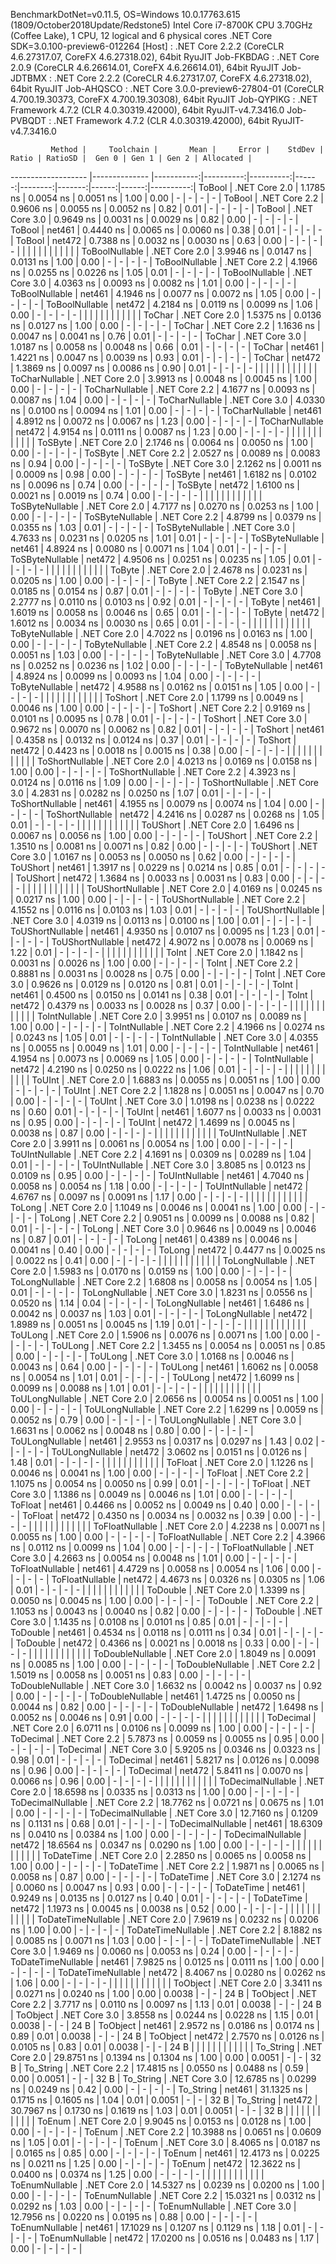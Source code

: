 
BenchmarkDotNet=v0.11.5, OS=Windows 10.0.17763.615 (1809/October2018Update/Redstone5)
Intel Core i7-8700K CPU 3.70GHz (Coffee Lake), 1 CPU, 12 logical and 6 physical cores
.NET Core SDK=3.0.100-preview6-012264
  [Host]     : .NET Core 2.2.2 (CoreCLR 4.6.27317.07, CoreFX 4.6.27318.02), 64bit RyuJIT
  Job-FKBDAG : .NET Core 2.0.9 (CoreCLR 4.6.26614.01, CoreFX 4.6.26614.01), 64bit RyuJIT
  Job-JDTBMX : .NET Core 2.2.2 (CoreCLR 4.6.27317.07, CoreFX 4.6.27318.02), 64bit RyuJIT
  Job-AHQSCO : .NET Core 3.0.0-preview6-27804-01 (CoreCLR 4.700.19.30373, CoreFX 4.700.19.30308), 64bit RyuJIT
  Job-QYPIKG : .NET Framework 4.7.2 (CLR 4.0.30319.42000), 64bit RyuJIT-v4.7.3416.0
  Job-PVBQDT : .NET Framework 4.7.2 (CLR 4.0.30319.42000), 64bit RyuJIT-v4.7.3416.0


             Method |     Toolchain |       Mean |     Error |    StdDev | Ratio | RatioSD |  Gen 0 | Gen 1 | Gen 2 | Allocated |
------------------- |-------------- |-----------:|----------:|----------:|------:|--------:|-------:|------:|------:|----------:|
             ToBool | .NET Core 2.0 |  1.1785 ns | 0.0054 ns | 0.0051 ns |  1.00 |    0.00 |      - |     - |     - |         - |
             ToBool | .NET Core 2.2 |  0.9606 ns | 0.0055 ns | 0.0052 ns |  0.82 |    0.01 |      - |     - |     - |         - |
             ToBool | .NET Core 3.0 |  0.9649 ns | 0.0031 ns | 0.0029 ns |  0.82 |    0.00 |      - |     - |     - |         - |
             ToBool |        net461 |  0.4440 ns | 0.0065 ns | 0.0060 ns |  0.38 |    0.01 |      - |     - |     - |         - |
             ToBool |        net472 |  0.7388 ns | 0.0032 ns | 0.0030 ns |  0.63 |    0.00 |      - |     - |     - |         - |
                    |               |            |           |           |       |         |        |       |       |           |
     ToBoolNullable | .NET Core 2.0 |  3.9946 ns | 0.0147 ns | 0.0131 ns |  1.00 |    0.00 |      - |     - |     - |         - |
     ToBoolNullable | .NET Core 2.2 |  4.1966 ns | 0.0255 ns | 0.0226 ns |  1.05 |    0.01 |      - |     - |     - |         - |
     ToBoolNullable | .NET Core 3.0 |  4.0363 ns | 0.0093 ns | 0.0082 ns |  1.01 |    0.00 |      - |     - |     - |         - |
     ToBoolNullable |        net461 |  4.1946 ns | 0.0077 ns | 0.0072 ns |  1.05 |    0.00 |      - |     - |     - |         - |
     ToBoolNullable |        net472 |  4.2184 ns | 0.0119 ns | 0.0099 ns |  1.06 |    0.00 |      - |     - |     - |         - |
                    |               |            |           |           |       |         |        |       |       |           |
             ToChar | .NET Core 2.0 |  1.5375 ns | 0.0136 ns | 0.0127 ns |  1.00 |    0.00 |      - |     - |     - |         - |
             ToChar | .NET Core 2.2 |  1.1636 ns | 0.0047 ns | 0.0041 ns |  0.76 |    0.01 |      - |     - |     - |         - |
             ToChar | .NET Core 3.0 |  1.0187 ns | 0.0058 ns | 0.0048 ns |  0.66 |    0.01 |      - |     - |     - |         - |
             ToChar |        net461 |  1.4221 ns | 0.0047 ns | 0.0039 ns |  0.93 |    0.01 |      - |     - |     - |         - |
             ToChar |        net472 |  1.3869 ns | 0.0097 ns | 0.0086 ns |  0.90 |    0.01 |      - |     - |     - |         - |
                    |               |            |           |           |       |         |        |       |       |           |
     ToCharNullable | .NET Core 2.0 |  3.9913 ns | 0.0048 ns | 0.0045 ns |  1.00 |    0.00 |      - |     - |     - |         - |
     ToCharNullable | .NET Core 2.2 |  4.1677 ns | 0.0093 ns | 0.0087 ns |  1.04 |    0.00 |      - |     - |     - |         - |
     ToCharNullable | .NET Core 3.0 |  4.0330 ns | 0.0100 ns | 0.0094 ns |  1.01 |    0.00 |      - |     - |     - |         - |
     ToCharNullable |        net461 |  4.8912 ns | 0.0072 ns | 0.0067 ns |  1.23 |    0.00 |      - |     - |     - |         - |
     ToCharNullable |        net472 |  4.9154 ns | 0.0111 ns | 0.0087 ns |  1.23 |    0.00 |      - |     - |     - |         - |
                    |               |            |           |           |       |         |        |       |       |           |
            ToSByte | .NET Core 2.0 |  2.1746 ns | 0.0064 ns | 0.0050 ns |  1.00 |    0.00 |      - |     - |     - |         - |
            ToSByte | .NET Core 2.2 |  2.0527 ns | 0.0089 ns | 0.0083 ns |  0.94 |    0.00 |      - |     - |     - |         - |
            ToSByte | .NET Core 3.0 |  2.1262 ns | 0.0011 ns | 0.0009 ns |  0.98 |    0.00 |      - |     - |     - |         - |
            ToSByte |        net461 |  1.6182 ns | 0.0102 ns | 0.0096 ns |  0.74 |    0.00 |      - |     - |     - |         - |
            ToSByte |        net472 |  1.6100 ns | 0.0021 ns | 0.0019 ns |  0.74 |    0.00 |      - |     - |     - |         - |
                    |               |            |           |           |       |         |        |       |       |           |
    ToSByteNullable | .NET Core 2.0 |  4.7177 ns | 0.0270 ns | 0.0253 ns |  1.00 |    0.00 |      - |     - |     - |         - |
    ToSByteNullable | .NET Core 2.2 |  4.8799 ns | 0.0379 ns | 0.0355 ns |  1.03 |    0.01 |      - |     - |     - |         - |
    ToSByteNullable | .NET Core 3.0 |  4.7633 ns | 0.0231 ns | 0.0205 ns |  1.01 |    0.01 |      - |     - |     - |         - |
    ToSByteNullable |        net461 |  4.8924 ns | 0.0080 ns | 0.0071 ns |  1.04 |    0.01 |      - |     - |     - |         - |
    ToSByteNullable |        net472 |  4.9506 ns | 0.0251 ns | 0.0235 ns |  1.05 |    0.01 |      - |     - |     - |         - |
                    |               |            |           |           |       |         |        |       |       |           |
             ToByte | .NET Core 2.0 |  2.4678 ns | 0.0231 ns | 0.0205 ns |  1.00 |    0.00 |      - |     - |     - |         - |
             ToByte | .NET Core 2.2 |  2.1547 ns | 0.0185 ns | 0.0154 ns |  0.87 |    0.01 |      - |     - |     - |         - |
             ToByte | .NET Core 3.0 |  2.2777 ns | 0.0110 ns | 0.0103 ns |  0.92 |    0.01 |      - |     - |     - |         - |
             ToByte |        net461 |  1.6019 ns | 0.0058 ns | 0.0046 ns |  0.65 |    0.01 |      - |     - |     - |         - |
             ToByte |        net472 |  1.6012 ns | 0.0034 ns | 0.0030 ns |  0.65 |    0.01 |      - |     - |     - |         - |
                    |               |            |           |           |       |         |        |       |       |           |
     ToByteNullable | .NET Core 2.0 |  4.7022 ns | 0.0196 ns | 0.0163 ns |  1.00 |    0.00 |      - |     - |     - |         - |
     ToByteNullable | .NET Core 2.2 |  4.8548 ns | 0.0058 ns | 0.0051 ns |  1.03 |    0.00 |      - |     - |     - |         - |
     ToByteNullable | .NET Core 3.0 |  4.7708 ns | 0.0252 ns | 0.0236 ns |  1.02 |    0.00 |      - |     - |     - |         - |
     ToByteNullable |        net461 |  4.8924 ns | 0.0099 ns | 0.0093 ns |  1.04 |    0.00 |      - |     - |     - |         - |
     ToByteNullable |        net472 |  4.9588 ns | 0.0162 ns | 0.0151 ns |  1.05 |    0.00 |      - |     - |     - |         - |
                    |               |            |           |           |       |         |        |       |       |           |
            ToShort | .NET Core 2.0 |  1.1799 ns | 0.0049 ns | 0.0046 ns |  1.00 |    0.00 |      - |     - |     - |         - |
            ToShort | .NET Core 2.2 |  0.9169 ns | 0.0101 ns | 0.0095 ns |  0.78 |    0.01 |      - |     - |     - |         - |
            ToShort | .NET Core 3.0 |  0.9672 ns | 0.0070 ns | 0.0062 ns |  0.82 |    0.01 |      - |     - |     - |         - |
            ToShort |        net461 |  0.4358 ns | 0.0132 ns | 0.0124 ns |  0.37 |    0.01 |      - |     - |     - |         - |
            ToShort |        net472 |  0.4423 ns | 0.0018 ns | 0.0015 ns |  0.38 |    0.00 |      - |     - |     - |         - |
                    |               |            |           |           |       |         |        |       |       |           |
    ToShortNullable | .NET Core 2.0 |  4.0213 ns | 0.0169 ns | 0.0158 ns |  1.00 |    0.00 |      - |     - |     - |         - |
    ToShortNullable | .NET Core 2.2 |  4.3923 ns | 0.0124 ns | 0.0116 ns |  1.09 |    0.00 |      - |     - |     - |         - |
    ToShortNullable | .NET Core 3.0 |  4.2831 ns | 0.0282 ns | 0.0250 ns |  1.07 |    0.01 |      - |     - |     - |         - |
    ToShortNullable |        net461 |  4.1955 ns | 0.0079 ns | 0.0074 ns |  1.04 |    0.00 |      - |     - |     - |         - |
    ToShortNullable |        net472 |  4.2416 ns | 0.0287 ns | 0.0268 ns |  1.05 |    0.01 |      - |     - |     - |         - |
                    |               |            |           |           |       |         |        |       |       |           |
           ToUShort | .NET Core 2.0 |  1.6496 ns | 0.0067 ns | 0.0056 ns |  1.00 |    0.00 |      - |     - |     - |         - |
           ToUShort | .NET Core 2.2 |  1.3510 ns | 0.0081 ns | 0.0071 ns |  0.82 |    0.00 |      - |     - |     - |         - |
           ToUShort | .NET Core 3.0 |  1.0167 ns | 0.0053 ns | 0.0050 ns |  0.62 |    0.00 |      - |     - |     - |         - |
           ToUShort |        net461 |  1.3917 ns | 0.0229 ns | 0.0214 ns |  0.85 |    0.01 |      - |     - |     - |         - |
           ToUShort |        net472 |  1.3684 ns | 0.0033 ns | 0.0031 ns |  0.83 |    0.00 |      - |     - |     - |         - |
                    |               |            |           |           |       |         |        |       |       |           |
   ToUShortNullable | .NET Core 2.0 |  4.0169 ns | 0.0245 ns | 0.0217 ns |  1.00 |    0.00 |      - |     - |     - |         - |
   ToUShortNullable | .NET Core 2.2 |  4.1552 ns | 0.0116 ns | 0.0103 ns |  1.03 |    0.01 |      - |     - |     - |         - |
   ToUShortNullable | .NET Core 3.0 |  4.0319 ns | 0.0113 ns | 0.0100 ns |  1.00 |    0.01 |      - |     - |     - |         - |
   ToUShortNullable |        net461 |  4.9350 ns | 0.0107 ns | 0.0095 ns |  1.23 |    0.01 |      - |     - |     - |         - |
   ToUShortNullable |        net472 |  4.9072 ns | 0.0078 ns | 0.0069 ns |  1.22 |    0.01 |      - |     - |     - |         - |
                    |               |            |           |           |       |         |        |       |       |           |
              ToInt | .NET Core 2.0 |  1.1842 ns | 0.0031 ns | 0.0026 ns |  1.00 |    0.00 |      - |     - |     - |         - |
              ToInt | .NET Core 2.2 |  0.8881 ns | 0.0031 ns | 0.0028 ns |  0.75 |    0.00 |      - |     - |     - |         - |
              ToInt | .NET Core 3.0 |  0.9626 ns | 0.0129 ns | 0.0120 ns |  0.81 |    0.01 |      - |     - |     - |         - |
              ToInt |        net461 |  0.4500 ns | 0.0150 ns | 0.0141 ns |  0.38 |    0.01 |      - |     - |     - |         - |
              ToInt |        net472 |  0.4379 ns | 0.0033 ns | 0.0028 ns |  0.37 |    0.00 |      - |     - |     - |         - |
                    |               |            |           |           |       |         |        |       |       |           |
      ToIntNullable | .NET Core 2.0 |  3.9951 ns | 0.0107 ns | 0.0089 ns |  1.00 |    0.00 |      - |     - |     - |         - |
      ToIntNullable | .NET Core 2.2 |  4.1966 ns | 0.0274 ns | 0.0243 ns |  1.05 |    0.01 |      - |     - |     - |         - |
      ToIntNullable | .NET Core 3.0 |  4.0355 ns | 0.0055 ns | 0.0049 ns |  1.01 |    0.00 |      - |     - |     - |         - |
      ToIntNullable |        net461 |  4.1954 ns | 0.0073 ns | 0.0069 ns |  1.05 |    0.00 |      - |     - |     - |         - |
      ToIntNullable |        net472 |  4.2190 ns | 0.0250 ns | 0.0222 ns |  1.06 |    0.01 |      - |     - |     - |         - |
                    |               |            |           |           |       |         |        |       |       |           |
             ToUInt | .NET Core 2.0 |  1.6883 ns | 0.0055 ns | 0.0051 ns |  1.00 |    0.00 |      - |     - |     - |         - |
             ToUInt | .NET Core 2.2 |  1.1828 ns | 0.0051 ns | 0.0047 ns |  0.70 |    0.00 |      - |     - |     - |         - |
             ToUInt | .NET Core 3.0 |  1.0198 ns | 0.0238 ns | 0.0222 ns |  0.60 |    0.01 |      - |     - |     - |         - |
             ToUInt |        net461 |  1.6077 ns | 0.0033 ns | 0.0031 ns |  0.95 |    0.00 |      - |     - |     - |         - |
             ToUInt |        net472 |  1.4699 ns | 0.0045 ns | 0.0038 ns |  0.87 |    0.00 |      - |     - |     - |         - |
                    |               |            |           |           |       |         |        |       |       |           |
     ToUIntNullable | .NET Core 2.0 |  3.9911 ns | 0.0061 ns | 0.0054 ns |  1.00 |    0.00 |      - |     - |     - |         - |
     ToUIntNullable | .NET Core 2.2 |  4.1691 ns | 0.0309 ns | 0.0289 ns |  1.04 |    0.01 |      - |     - |     - |         - |
     ToUIntNullable | .NET Core 3.0 |  3.8085 ns | 0.0123 ns | 0.0109 ns |  0.95 |    0.00 |      - |     - |     - |         - |
     ToUIntNullable |        net461 |  4.7040 ns | 0.0058 ns | 0.0054 ns |  1.18 |    0.00 |      - |     - |     - |         - |
     ToUIntNullable |        net472 |  4.6767 ns | 0.0097 ns | 0.0091 ns |  1.17 |    0.00 |      - |     - |     - |         - |
                    |               |            |           |           |       |         |        |       |       |           |
             ToLong | .NET Core 2.0 |  1.1049 ns | 0.0046 ns | 0.0041 ns |  1.00 |    0.00 |      - |     - |     - |         - |
             ToLong | .NET Core 2.2 |  0.9051 ns | 0.0099 ns | 0.0088 ns |  0.82 |    0.01 |      - |     - |     - |         - |
             ToLong | .NET Core 3.0 |  0.9646 ns | 0.0049 ns | 0.0046 ns |  0.87 |    0.01 |      - |     - |     - |         - |
             ToLong |        net461 |  0.4389 ns | 0.0046 ns | 0.0041 ns |  0.40 |    0.00 |      - |     - |     - |         - |
             ToLong |        net472 |  0.4477 ns | 0.0025 ns | 0.0022 ns |  0.41 |    0.00 |      - |     - |     - |         - |
                    |               |            |           |           |       |         |        |       |       |           |
     ToLongNullable | .NET Core 2.0 |  1.5983 ns | 0.0170 ns | 0.0159 ns |  1.00 |    0.00 |      - |     - |     - |         - |
     ToLongNullable | .NET Core 2.2 |  1.6808 ns | 0.0058 ns | 0.0054 ns |  1.05 |    0.01 |      - |     - |     - |         - |
     ToLongNullable | .NET Core 3.0 |  1.8231 ns | 0.0556 ns | 0.0520 ns |  1.14 |    0.04 |      - |     - |     - |         - |
     ToLongNullable |        net461 |  1.6486 ns | 0.0042 ns | 0.0037 ns |  1.03 |    0.01 |      - |     - |     - |         - |
     ToLongNullable |        net472 |  1.8989 ns | 0.0051 ns | 0.0045 ns |  1.19 |    0.01 |      - |     - |     - |         - |
                    |               |            |           |           |       |         |        |       |       |           |
            ToULong | .NET Core 2.0 |  1.5906 ns | 0.0076 ns | 0.0071 ns |  1.00 |    0.00 |      - |     - |     - |         - |
            ToULong | .NET Core 2.2 |  1.3455 ns | 0.0054 ns | 0.0051 ns |  0.85 |    0.00 |      - |     - |     - |         - |
            ToULong | .NET Core 3.0 |  1.0168 ns | 0.0046 ns | 0.0043 ns |  0.64 |    0.00 |      - |     - |     - |         - |
            ToULong |        net461 |  1.6062 ns | 0.0058 ns | 0.0054 ns |  1.01 |    0.01 |      - |     - |     - |         - |
            ToULong |        net472 |  1.6099 ns | 0.0099 ns | 0.0088 ns |  1.01 |    0.01 |      - |     - |     - |         - |
                    |               |            |           |           |       |         |        |       |       |           |
    ToULongNullable | .NET Core 2.0 |  2.0656 ns | 0.0054 ns | 0.0051 ns |  1.00 |    0.00 |      - |     - |     - |         - |
    ToULongNullable | .NET Core 2.2 |  1.6299 ns | 0.0059 ns | 0.0052 ns |  0.79 |    0.00 |      - |     - |     - |         - |
    ToULongNullable | .NET Core 3.0 |  1.6631 ns | 0.0062 ns | 0.0048 ns |  0.80 |    0.00 |      - |     - |     - |         - |
    ToULongNullable |        net461 |  2.9553 ns | 0.0317 ns | 0.0297 ns |  1.43 |    0.02 |      - |     - |     - |         - |
    ToULongNullable |        net472 |  3.0602 ns | 0.0151 ns | 0.0126 ns |  1.48 |    0.01 |      - |     - |     - |         - |
                    |               |            |           |           |       |         |        |       |       |           |
            ToFloat | .NET Core 2.0 |  1.1226 ns | 0.0046 ns | 0.0041 ns |  1.00 |    0.00 |      - |     - |     - |         - |
            ToFloat | .NET Core 2.2 |  1.1075 ns | 0.0054 ns | 0.0050 ns |  0.99 |    0.01 |      - |     - |     - |         - |
            ToFloat | .NET Core 3.0 |  1.1386 ns | 0.0049 ns | 0.0046 ns |  1.01 |    0.00 |      - |     - |     - |         - |
            ToFloat |        net461 |  0.4466 ns | 0.0052 ns | 0.0049 ns |  0.40 |    0.00 |      - |     - |     - |         - |
            ToFloat |        net472 |  0.4350 ns | 0.0034 ns | 0.0032 ns |  0.39 |    0.00 |      - |     - |     - |         - |
                    |               |            |           |           |       |         |        |       |       |           |
    ToFloatNullable | .NET Core 2.0 |  4.2238 ns | 0.0071 ns | 0.0055 ns |  1.00 |    0.00 |      - |     - |     - |         - |
    ToFloatNullable | .NET Core 2.2 |  4.3966 ns | 0.0112 ns | 0.0099 ns |  1.04 |    0.00 |      - |     - |     - |         - |
    ToFloatNullable | .NET Core 3.0 |  4.2663 ns | 0.0054 ns | 0.0048 ns |  1.01 |    0.00 |      - |     - |     - |         - |
    ToFloatNullable |        net461 |  4.4729 ns | 0.0058 ns | 0.0054 ns |  1.06 |    0.00 |      - |     - |     - |         - |
    ToFloatNullable |        net472 |  4.4673 ns | 0.0326 ns | 0.0305 ns |  1.06 |    0.01 |      - |     - |     - |         - |
                    |               |            |           |           |       |         |        |       |       |           |
           ToDouble | .NET Core 2.0 |  1.3399 ns | 0.0050 ns | 0.0045 ns |  1.00 |    0.00 |      - |     - |     - |         - |
           ToDouble | .NET Core 2.2 |  1.1053 ns | 0.0043 ns | 0.0040 ns |  0.82 |    0.00 |      - |     - |     - |         - |
           ToDouble | .NET Core 3.0 |  1.1435 ns | 0.0108 ns | 0.0101 ns |  0.85 |    0.01 |      - |     - |     - |         - |
           ToDouble |        net461 |  0.4534 ns | 0.0118 ns | 0.0111 ns |  0.34 |    0.01 |      - |     - |     - |         - |
           ToDouble |        net472 |  0.4366 ns | 0.0021 ns | 0.0018 ns |  0.33 |    0.00 |      - |     - |     - |         - |
                    |               |            |           |           |       |         |        |       |       |           |
   ToDoubleNullable | .NET Core 2.0 |  1.8049 ns | 0.0091 ns | 0.0085 ns |  1.00 |    0.00 |      - |     - |     - |         - |
   ToDoubleNullable | .NET Core 2.2 |  1.5019 ns | 0.0058 ns | 0.0051 ns |  0.83 |    0.00 |      - |     - |     - |         - |
   ToDoubleNullable | .NET Core 3.0 |  1.6632 ns | 0.0042 ns | 0.0037 ns |  0.92 |    0.00 |      - |     - |     - |         - |
   ToDoubleNullable |        net461 |  1.4725 ns | 0.0050 ns | 0.0044 ns |  0.82 |    0.00 |      - |     - |     - |         - |
   ToDoubleNullable |        net472 |  1.6498 ns | 0.0052 ns | 0.0046 ns |  0.91 |    0.00 |      - |     - |     - |         - |
                    |               |            |           |           |       |         |        |       |       |           |
          ToDecimal | .NET Core 2.0 |  6.0711 ns | 0.0106 ns | 0.0099 ns |  1.00 |    0.00 |      - |     - |     - |         - |
          ToDecimal | .NET Core 2.2 |  5.7873 ns | 0.0059 ns | 0.0055 ns |  0.95 |    0.00 |      - |     - |     - |         - |
          ToDecimal | .NET Core 3.0 |  5.9205 ns | 0.0346 ns | 0.0323 ns |  0.98 |    0.01 |      - |     - |     - |         - |
          ToDecimal |        net461 |  5.8217 ns | 0.0126 ns | 0.0098 ns |  0.96 |    0.00 |      - |     - |     - |         - |
          ToDecimal |        net472 |  5.8411 ns | 0.0070 ns | 0.0066 ns |  0.96 |    0.00 |      - |     - |     - |         - |
                    |               |            |           |           |       |         |        |       |       |           |
  ToDecimalNullable | .NET Core 2.0 | 18.6598 ns | 0.0335 ns | 0.0313 ns |  1.00 |    0.00 |      - |     - |     - |         - |
  ToDecimalNullable | .NET Core 2.2 | 18.7762 ns | 0.0721 ns | 0.0675 ns |  1.01 |    0.00 |      - |     - |     - |         - |
  ToDecimalNullable | .NET Core 3.0 | 12.7160 ns | 0.1209 ns | 0.1131 ns |  0.68 |    0.01 |      - |     - |     - |         - |
  ToDecimalNullable |        net461 | 18.6309 ns | 0.0410 ns | 0.0384 ns |  1.00 |    0.00 |      - |     - |     - |         - |
  ToDecimalNullable |        net472 | 18.6564 ns | 0.0347 ns | 0.0290 ns |  1.00 |    0.00 |      - |     - |     - |         - |
                    |               |            |           |           |       |         |        |       |       |           |
         ToDateTime | .NET Core 2.0 |  2.2850 ns | 0.0065 ns | 0.0058 ns |  1.00 |    0.00 |      - |     - |     - |         - |
         ToDateTime | .NET Core 2.2 |  1.9871 ns | 0.0065 ns | 0.0058 ns |  0.87 |    0.00 |      - |     - |     - |         - |
         ToDateTime | .NET Core 3.0 |  2.1274 ns | 0.0060 ns | 0.0047 ns |  0.93 |    0.00 |      - |     - |     - |         - |
         ToDateTime |        net461 |  0.9249 ns | 0.0135 ns | 0.0127 ns |  0.40 |    0.01 |      - |     - |     - |         - |
         ToDateTime |        net472 |  1.1973 ns | 0.0045 ns | 0.0038 ns |  0.52 |    0.00 |      - |     - |     - |         - |
                    |               |            |           |           |       |         |        |       |       |           |
 ToDateTimeNullable | .NET Core 2.0 |  7.9619 ns | 0.0232 ns | 0.0206 ns |  1.00 |    0.00 |      - |     - |     - |         - |
 ToDateTimeNullable | .NET Core 2.2 |  8.1882 ns | 0.0085 ns | 0.0071 ns |  1.03 |    0.00 |      - |     - |     - |         - |
 ToDateTimeNullable | .NET Core 3.0 |  1.9469 ns | 0.0060 ns | 0.0053 ns |  0.24 |    0.00 |      - |     - |     - |         - |
 ToDateTimeNullable |        net461 |  7.9825 ns | 0.0125 ns | 0.0111 ns |  1.00 |    0.00 |      - |     - |     - |         - |
 ToDateTimeNullable |        net472 |  8.4067 ns | 0.0280 ns | 0.0262 ns |  1.06 |    0.00 |      - |     - |     - |         - |
                    |               |            |           |           |       |         |        |       |       |           |
           ToObject | .NET Core 2.0 |  3.3411 ns | 0.0271 ns | 0.0240 ns |  1.00 |    0.00 | 0.0038 |     - |     - |      24 B |
           ToObject | .NET Core 2.2 |  3.7717 ns | 0.0110 ns | 0.0097 ns |  1.13 |    0.01 | 0.0038 |     - |     - |      24 B |
           ToObject | .NET Core 3.0 |  3.8558 ns | 0.0244 ns | 0.0228 ns |  1.15 |    0.01 | 0.0038 |     - |     - |      24 B |
           ToObject |        net461 |  2.9572 ns | 0.0186 ns | 0.0174 ns |  0.89 |    0.01 | 0.0038 |     - |     - |      24 B |
           ToObject |        net472 |  2.7570 ns | 0.0126 ns | 0.0105 ns |  0.83 |    0.01 | 0.0038 |     - |     - |      24 B |
                    |               |            |           |           |       |         |        |       |       |           |
          To_String | .NET Core 2.0 | 29.8751 ns | 0.1394 ns | 0.1304 ns |  1.00 |    0.00 | 0.0051 |     - |     - |      32 B |
          To_String | .NET Core 2.2 | 17.4815 ns | 0.0550 ns | 0.0488 ns |  0.59 |    0.00 | 0.0051 |     - |     - |      32 B |
          To_String | .NET Core 3.0 | 12.6785 ns | 0.0299 ns | 0.0249 ns |  0.42 |    0.00 |      - |     - |     - |         - |
          To_String |        net461 | 31.1325 ns | 0.1715 ns | 0.1605 ns |  1.04 |    0.01 | 0.0051 |     - |     - |      32 B |
          To_String |        net472 | 30.7967 ns | 0.1730 ns | 0.1619 ns |  1.03 |    0.01 | 0.0051 |     - |     - |      32 B |
                    |               |            |           |           |       |         |        |       |       |           |
             ToEnum | .NET Core 2.0 |  9.9045 ns | 0.0153 ns | 0.0128 ns |  1.00 |    0.00 |      - |     - |     - |         - |
             ToEnum | .NET Core 2.2 | 10.3988 ns | 0.0651 ns | 0.0609 ns |  1.05 |    0.01 |      - |     - |     - |         - |
             ToEnum | .NET Core 3.0 |  8.4065 ns | 0.0187 ns | 0.0165 ns |  0.85 |    0.00 |      - |     - |     - |         - |
             ToEnum |        net461 | 12.4173 ns | 0.0225 ns | 0.0211 ns |  1.25 |    0.00 |      - |     - |     - |         - |
             ToEnum |        net472 | 12.3622 ns | 0.0400 ns | 0.0374 ns |  1.25 |    0.00 |      - |     - |     - |         - |
                    |               |            |           |           |       |         |        |       |       |           |
     ToEnumNullable | .NET Core 2.0 | 14.5327 ns | 0.0239 ns | 0.0200 ns |  1.00 |    0.00 |      - |     - |     - |         - |
     ToEnumNullable | .NET Core 2.2 | 15.0321 ns | 0.0312 ns | 0.0292 ns |  1.03 |    0.00 |      - |     - |     - |         - |
     ToEnumNullable | .NET Core 3.0 | 12.7956 ns | 0.0220 ns | 0.0195 ns |  0.88 |    0.00 |      - |     - |     - |         - |
     ToEnumNullable |        net461 | 17.1029 ns | 0.1207 ns | 0.1129 ns |  1.18 |    0.01 |      - |     - |     - |         - |
     ToEnumNullable |        net472 | 17.0200 ns | 0.0516 ns | 0.0483 ns |  1.17 |    0.00 |      - |     - |     - |         - |
